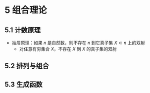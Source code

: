 # 5 组合理论

## 5.1 计数原理
- 抽屉原理：如果 $n$ 是自然数，则不存在 $n$ 到它真子集 $X \subset n$ 上的双射
    - 对任意有穷集合 $X$，不存在 $X$ 到 $X$ 的真子集的双射

## 5.2 排列与组合

## 5.3 生成函数

